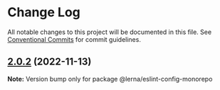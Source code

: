 # Change Log

All notable changes to this project will be documented in this file.
See [Conventional Commits](https://conventionalcommits.org) for commit guidelines.

## [2.0.2](https://github.com/lfire/monorepo-design/compare/@lerna/eslint-config-monorepo@2.0.1...@lerna/eslint-config-monorepo@2.0.2) (2022-11-13)

**Note:** Version bump only for package @lerna/eslint-config-monorepo
